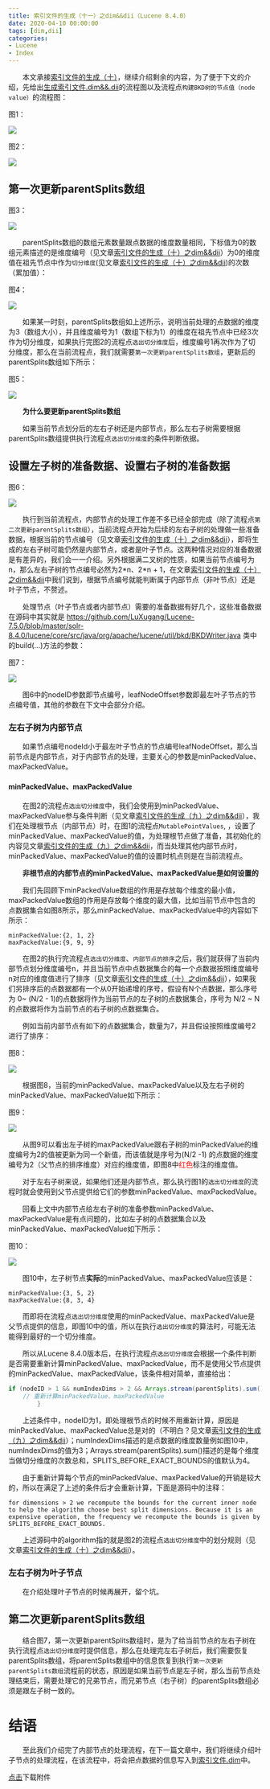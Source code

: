 ```yaml
---
title: 索引文件的生成（十一）之dim&&dii（Lucene 8.4.0）
date: 2020-04-10 00:00:00
tags: [dim,dii]
categories:
- Lucene
- Index
---
```


&emsp;&emsp;本文承接[索引文件的生成（十）](https://www.amazingkoala.com.cn/Lucene/Index/2020/0408/索引文件的生成（十）之dim&&dii)，继续介绍剩余的内容，为了便于下文的介绍，先给出[生成索引文件.dim&&.dii](https://www.amazingkoala.com.cn/Lucene/suoyinwenjian/2019/0424/索引文件之dim&&dii)的流程图以及流程点`构建BKD树的节点值（node value）`的流程图：

图1：

<img src="http://www.amazingkoala.com.cn/uploads/lucene/index/索引文件的生成/索引文件的生成（十一）/1.png">

图2：

<img src="http://www.amazingkoala.com.cn/uploads/lucene/index/索引文件的生成/索引文件的生成（十一）/2.png">

## 第一次更新parentSplits数组

图3：

<img src="http://www.amazingkoala.com.cn/uploads/lucene/index/索引文件的生成/索引文件的生成（十一）/3.png">

&emsp;&emsp;parentSplits数组的数组元素数量跟点数据的维度数量相同，下标值为0的数组元素描述的是维度编号（见文章[索引文件的生成（十）之dim&&dii](https://www.amazingkoala.com.cn/Lucene/Index/2020/0408/索引文件的生成（十）之dim&&dii)）为0的维度值在祖先节点中作为`切分维度`(见文章[索引文件的生成（十）之dim&&dii](https://www.amazingkoala.com.cn/Lucene/Index/2020/0408/索引文件的生成（十）之dim&&dii))的次数（累加值）：

图4：

<img src="http://www.amazingkoala.com.cn/uploads/lucene/index/索引文件的生成/索引文件的生成（十一）/4.png">

&emsp;&emsp;如果某一时刻，parentSplits数组如上述所示，说明当前处理的点数据的维度为3（数组大小），并且维度编号为1（数组下标为1）的维度在祖先节点中已经3次作为切分维度，如果执行完图2的流程点`选出切分维度`后，维度编号1再次作为了切分维度，那么在当前流程点，我们就需要`第一次更新parentSplits数组`，更新后的parentSplits数组如下所示：

图5：

<img src="http://www.amazingkoala.com.cn/uploads/lucene/index/索引文件的生成/索引文件的生成（十一）/5.png">

&emsp;&emsp;**为什么要更新parentSplits数组**

&emsp;&emsp;如果当前节点划分后的左右子树还是内部节点，那么左右子树需要根据parentSplits数组提供执行流程点`选出切分维度`的条件判断依据。

## 设置左子树的准备数据、设置右子树的准备数据

图6：

<img src="http://www.amazingkoala.com.cn/uploads/lucene/index/索引文件的生成/索引文件的生成（十一）/6.png">

&emsp;&emsp;执行到当前流程点，内部节点的处理工作差不多已经全部完成（除了流程点`第二次更新parentSplits数组`），当前流程点开始为后续的左右子树的处理做一些准备数据，根据当前的节点编号（见文章[索引文件的生成（十）之dim&&dii](https://www.amazingkoala.com.cn/Lucene/Index/2020/0408/索引文件的生成（十）之dim&&dii)），即将生成的左右子树可能仍然是内部节点，或者是叶子节点。这两种情况对应的准备数据是有差异的，我们会一一介绍。另外根据满二叉树的性质，如果当前节点编号为n，那么左右子树的节点编号必然为2\*n、2\*n + 1，在文章[索引文件的生成（十）之dim&&dii](https://www.amazingkoala.com.cn/Lucene/Index/2020/0408/索引文件的生成（十）之dim&&dii)中我们说到，根据节点编号就能判断属于内部节点（非叶节点）还是叶子节点，不赘述。

&emsp;&emsp;处理节点（叶子节点或者内部节点）需要的准备数据有好几个，这些准备数据在源码中其实就是 https://github.com/LuXugang/Lucene-7.5.0/blob/master/solr-8.4.0/lucene/core/src/java/org/apache/lucene/util/bkd/BKDWriter.java 类中的build(...)方法的参数：

图7：

<img src="http://www.amazingkoala.com.cn/uploads/lucene/index/索引文件的生成/索引文件的生成（十一）/7.png">

&emsp;&emsp;图6中的nodeID参数即节点编号，leafNodeOffset参数即最左叶子节点的节点编号值，其他的参数在下文中会部分介绍。

### 左右子树为内部节点

&emsp;&emsp;如果节点编号nodeId小于最左叶子节点的节点编号leafNodeOffset，那么当前节点是内部节点，对于内部节点的处理，主要关心的参数是minPackedValue、maxPackedValue。

#### minPackedValue、maxPackedValue

&emsp;&emsp;在图2的流程点`选出切分维度`中，我们会使用到minPackedValue、maxPackedValue参与条件判断（见文章[索引文件的生成（九）之dim&&dii](https://www.amazingkoala.com.cn/Lucene/Index/2020/0406/索引文件的生成（九）之dim&&dii)），我们在处理根节点（内部节点）时，在图1的流程点`MutablePointValues`, ，设置了minPackedValue、maxPackedValue的值，为处理根节点做了准备，其初始化的内容见文章[索引文件的生成（九）之dim&&dii](https://www.amazingkoala.com.cn/Lucene/Index/2020/0406/索引文件的生成（九）之dim&&dii)，而当处理其他内部节点时，minPackedValue、maxPackedValue的值的设置时机点则是在当前流程点。

&emsp;&emsp;**非根节点的内部节点的minPackedValue、maxPackedValue是如何设置的**

&emsp;&emsp;我们先回顾下minPackedValue数组的作用是存放每个维度的最小值，maxPackedValue数组的作用是存放每个维度的最大值，比如当前节点中包含的点数据集合如图8所示，那么minPackedValue、maxPackedValue中的内容如下所示：

```text
minPackedValue:{2, 1, 2}
maxPackedValue:{9, 9, 9}
```

&emsp;&emsp;在图2的执行完流程点`选出切分维度`、`内部节点的排序`之后，我们就获得了当前内部节点划分维度编号n，并且当前节点中点数据集合的每一个点数据按照维度编号n对应的维度值进行了排序（见文章[索引文件的生成（十）之dim&&dii](https://www.amazingkoala.com.cn/Lucene/Index/2020/0408/索引文件的生成（十）之dim&&dii)），如果我们另排序后的点数据都有一个从0开始递增的序号，假设有N个点数据，那么序号为 0~ (N/2 - 1)的点数据将作为当前节点的左子树的点数据集合，序号为 N/2 ~ N 的点数据将作为当前节点的右子树的点数据集合。

&emsp;&emsp;例如当前内部节点有如下的点数据集合，数量为7，并且假设按照维度编号2进行了排序：

图8：

<img src="http://www.amazingkoala.com.cn/uploads/lucene/index/索引文件的生成/索引文件的生成（十一）/8.png">

&emsp;&emsp;根据图8，当前的minPackedValue、maxPackedValue以及左右子树的minPackedValue、maxPackedValue如下所示：

图9：

<img src="http://www.amazingkoala.com.cn/uploads/lucene/index/索引文件的生成/索引文件的生成（十一）/9.png">

&emsp;&emsp;从图9可以看出左子树的maxPackedValue跟右子树的minPackedValue的维度编号为2的值被更新为同一个新值，而该值就是序号为(N/2 -1) 的点数据的维度编号为2（父节点的排序维度）对应的维度值，即图8中<font color=Red>红色</font>标注的维度值。

&emsp;&emsp;对于左右子树来说，如果他们还是内部节点，那么执行图1的`选出切分维度`的流程时就会使用到父节点提供给它们的参数minPackedValue、maxPackedValue。

&emsp;&emsp;回看上文中内部节点给左右子树的准备参数minPackedValue、maxPackedValue是有点问题的，比如左子树的点数据集合以及minPackedValue、maxPackedValue如下所示：

图10：

<img src="http://www.amazingkoala.com.cn/uploads/lucene/index/索引文件的生成/索引文件的生成（十一）/10.png">

&emsp;&emsp;图10中，左子树节点**实际**的minPackedValue、maxPackedValue应该是：

```text
minPackedValue:{3, 5, 2}
maxPackedValue:{8, 3, 4}
```

&emsp;&emsp;而即将在流程点`选出切分维度`使用的minPackedValue、maxPackedValue是父节点提供的信息，即图10中的值，所以在执行`选出切分维度`的算法时，可能无法能得到最好的一个切分维度。

&emsp;&emsp;所以从Lucene 8.4.0版本后，在执行流程点`选出切分维度`会根据一个条件判断是否需要重新计算minPackedValue、maxPackedValue，而不是使用父节点提供的minPackedValue、maxPackedValue，该条件相对简单，直接给出：

```java
if (nodeID > 1 && numIndexDims > 2 && Arrays.stream(parentSplits).sum() % SPLITS_BEFORE_EXACT_BOUNDS == 0) {
    // 重新计算minPackedValue、maxPackedValue
        }
```

&emsp;&emsp;上述条件中，nodeID为1，即处理根节点的时候不用重新计算，原因是minPackedValue、maxPackedValue总是对的（不明白？见文章[索引文件的生成（九）之dim&&dii](https://www.amazingkoala.com.cn/Lucene/Index/2020/0406/索引文件的生成（九）之dim&&dii)）；numIndexDims描述的是点数据的维度数量例如图10中，numIndexDims的值为3；Arrays.stream(parentSplits).sum()描述的是每个维度当做切分维度的次数总和，SPLITS_BEFORE_EXACT_BOUNDS的值默认为4。

&emsp;&emsp;由于重新计算每个节点的minPackedValue、maxPackedValue的开销是较大的，所以在满足了上述的条件后才会重新计算，下面是源码中的注释：

```text
for dimensions > 2 we recompute the bounds for the current inner node to help the algorithm choose best split dimensions. Because it is an expensive operation, the frequency we recompute the bounds is given by SPLITS_BEFORE_EXACT_BOUNDS.
```

&emsp;&emsp;上述源码中的algorithm指的就是图2的流程点`选出切分维度`中的划分规则（见文章[索引文件的生成（十）之dim&&dii](https://www.amazingkoala.com.cn/Lucene/Index/2020/0408/索引文件的生成（十）之dim&&dii)）。

### 左右子树为叶子节点

&emsp;&emsp;在介绍处理叶子节点的时候再展开，留个坑。

## 第二次更新parentSplits数组

&emsp;&emsp;结合图7，第一次更新parentSplits数组时，是为了给当前节点的左右子树在执行流程点`选出切分维度`时提供信息，那么在处理完左右子树后，我们需要恢复parentSplits数组，将parentSplits数组中的信息恢复到执行`第一次更新parentSplits数组`流程前的状态，原因是如果当前节点是左子树，那么当前节点处理结束后，需要处理它的兄弟节点，而兄弟节点（右子树）的parentSplits数组必须是跟左子树一致的。

# 结语

&emsp;&emsp;至此我们介绍完了内部节点的处理流程，在下一篇文章中，我们将继续介绍叶子节点的处理流程，在该流程中，将会把点数据的信息写入到[索引文件.dim](https://www.amazingkoala.com.cn/Lucene/suoyinwenjian/2019/0424/索引文件之dim&&dii)中。

[点击](http://www.amazingkoala.com.cn/attachment/Lucene/Index/索引文件的生成/索引文件的生成（十一）/索引文件的生成（十一）.zip)下载附件